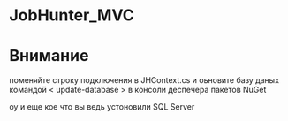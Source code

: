 # JobHunter_MVC

  # Внимание #
  поменяйте строку подключения в JHContext.cs
  и оьновите базу даных командой  < update-database > в консоли деспечера пакетов NuGet
  
  
  оу и еще кое что вы ведь устоновили SQL Server
  
 

